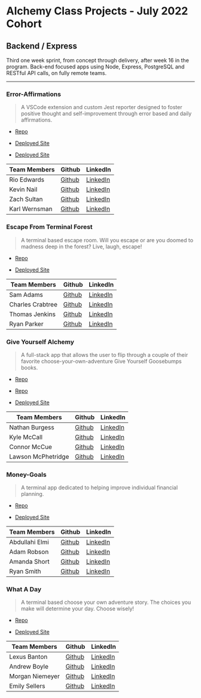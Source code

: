 # Alchemy Class Projects - July 2022 Cohort

## Backend / Express

Third one week sprint, from concept through delivery, after week 16 in the program. Back-end focused apps using Node, Express, PostgreSQL and RESTful API calls, on fully remote teams.

---

### Error-Affirmations

> A VSCode extension and custom Jest reporter designed to foster positive thought and self-improvement through error based and daily affirmations.
>
> > 

- [Repo](https://github.com/VSCode-Empaths)

- [Deployed Site](https://error-affirmations.herokuapp.com/)

- [Deployed Site](https://marketplace.visualstudio.com/items?itemName=VSCodeEmpaths.erroraffirmations&ssr=false#overview)

| Team Members    | Github                                      | LinkedIn                                                           |
| --------------- | ------------------------------------------- | ------------------------------------------------------------------ |
| Rio Edwards      | [Github](https://github.com/rioredwards)     | [LinkedIn]()      |
| Kevin Nail    | [Github]()     | [LinkedIn](https://github.com/kevinnail)      |
| Zach Sultan   | [Github](https://github.com/Zacharyjsultan)     | [LinkedIn](https://www.linkedin.com/in/zachary-sultan/)      |
| Karl Wernsman    | [Github](https://github.com/karlwernsman)     | [LinkedIn]()      |


### Escape From Terminal Forest

> A terminal based escape room. Will you escape or are you doomed to madness deep in the forest? Live, laugh, escape!
>
> > 

- [Repo](https://github.com/Terminal-Escape)

- [Deployed Site](https://terminalescaperoom.herokuapp.com/)


| Team Members    | Github                                      | LinkedIn                                                           |
| --------------- | ------------------------------------------- | ------------------------------------------------------------------ |
| Sam Adams      | [Github](https://github.com/soup1e)     | [LinkedIn]()      |
| Charles Crabtree    | [Github](https://github.com/charlescrabtree)     | [LinkedIn](https://www.linkedin.com/in/charles-crabtree/)      |
| Thomas Jenkins   | [Github](https://github.com/Thomas-Jenkins)     | [LinkedIn](https://www.linkedin.com/in/thomas-p-jenkins/)      |
| Ryan Parker   | [Github](https://github.com/ryan-j-parker)     | [LinkedIn](https://www.linkedin.com/in/ryanparkerdev/)      |


### Give Yourself Alchemy

> A full-stack app that allows the user to flip through a couple of their favorite choose-your-own-adventure Give Yourself Goosebumps books. 
>
> > 

- [Repo](https://github.com/the-goosebumps/give-yourself-goosebumpsc)
- [Repo](https://github.com/the-goosebumps/give-yourself-goosebump)

- [Deployed Site](https://give-yourself-goosebumps.netlify.app/)


| Team Members    | Github                                      | LinkedIn                                                           |
| --------------- | ------------------------------------------- | ------------------------------------------------------------------ |
| Nathan Burgess      | [Github](https://github.com/nathburg)     | [LinkedIn](https://www.linkedin.com/in/nathburg/)      |
| Kyle McCall    | [Github](https://github.com/kyle-j-mccall)     | [LinkedIn](https://www.linkedin.com/in/kyle-mccall/)      |
| Connor McCue   | [Github](https://github.com/csmccue)     | [LinkedIn](https://www.linkedin.com/in/connor-mccue/)      |
| Lawson McPhetridge   | [Github](https://github.com/lawsonmcphetridge)     | [LinkedIn](https://www.linkedin.com/in/lawson-mcphetridge/)      |


### Money-Goals

> A terminal app dedicated to helping improve individual financial planning. 
>
> > 

- [Repo](https://github.com/Money-Goals)

- [Deployed Site](https://money-goals.fly.dev/)


| Team Members    | Github                                      | LinkedIn                                                           |
| --------------- | ------------------------------------------- | ------------------------------------------------------------------ |
| Abdullahi Elmi      | [Github](https://github.com/ElmiAbdullahi)     | [LinkedIn]()      |
| Adam Robson    | [Github](https://github.com/Adam-Robson)     | [LinkedIn](https://www.linkedin.com/in/adamrrobson/)      |
| Amanda Short   | [Github](https://github.com/amanda-short)     | [LinkedIn]()      |
| Ryan Smith   | [Github](https://github.com/ryanjeffrey)     | [LinkedIn](https://www.linkedin.com/in/ryan-jeffrey-smith/)      |


### What A Day

> A terminal based choose your own adventure story. The choices you make will determine your day. Choose wisely!
>
> > 

- [Repo](https://github.com/CYOA-2/what-a-day/tree/main)

- [Deployed Site](https://www.npmjs.com/package/what-a-day)


| Team Members    | Github                                      | LinkedIn                                                           |
| --------------- | ------------------------------------------- | ------------------------------------------------------------------ |
| Lexus Banton      | [Github](https://github.com/Lexus-Banton)     | [LinkedIn]()      |
| Andrew Boyle    | [Github](https://github.com/andrewjamesboyle)     | [LinkedIn](https://www.linkedin.com/in/andrewjamesboyle/)      |
| Morgan Niemeyer   | [Github](https://github.com/morganniemeyer)     | [LinkedIn]()      |
| Emily Sellers   | [Github](https://github.com/emilysellers)     | [LinkedIn]()      |
